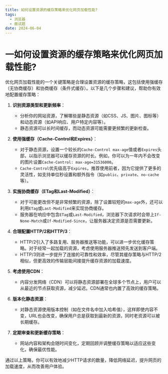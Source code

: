 ```yaml
---
title: 如何设置资源的缓存策略来优化网页加载性能?
tags:
  - 浏览器
  - 面试题
date: 2024-06-04
---
```

# 一如何设置资源的缓存策略来优化网页加载性能?

优化网页加载性能的一个关键策略是合理设置资源的缓存策略，这包括使用强缓存（无协商缓存）和协商缓存（条件式缓存）。以下是几个步骤和建议，帮助你有效地配置缓存策略：

1. **识别资源类型和更新频率**：
    
    - 分析你的网站资源，了解哪些是静态资源（如CSS、JS、图片、图标等）和动态资源（如API响应、用户特定内容等）。
    - 静态资源可以长时间缓存，而动态资源可能需要更频繁的更新检查。
2. **使用强缓存（Cache-Control和Expires）**：
    
    - 对于静态资源，设置一个较长的`Cache-Control max-age`值或者`Expires`头部，以指示浏览器可以缓存资源的时长。例如，你可以为一年内不会改变的图片设置`Cache-Control: max-age=31536000`。
    - `Cache-Control`优先级高于`Expires`，推荐使用前者，因为它提供了更多的灵活性，如支持单位秒设置和额外指令（如`public`、`private`、`no-cache`等）。
3. **实施协商缓存（ETag和Last-Modified）**：
    
    - 对于可能更改但不是非常频繁的资源，除了设置较短的`max-age`外，还可以利用`ETag`或`Last-Modified`来实现协商缓存。
    - 服务器在响应中包含`ETag`或`Last-Modified`，浏览器下次请求时会带上`If-None-Match`或`If-Modified-Since`，让服务器决定资源是否需要更新。
4. **合理配置HTTP/2和HTTP/3**：
    
    - HTTP/2引入了多路复用、服务器推送等功能，可以进一步优化缓存策略。对于经常一起加载的资源，考虑使用服务器推送预先发送到客户端。
    - HTTP/3则进一步提升了连接的可靠性和效率，尽管其缓存策略与HTTP/2相似，但更高效的传输层能间接提升缓存资源的加载速度。
5. **考虑使用CDN**：
    
    - 内容分发网络（CDN）可以将静态资源部署在全球多个节点上，用户可以从最近的节点获取资源，减少延迟。CDN通常也内置了高效的缓存策略。
6. **版本化静态资源**：
    
    - 对静态资源使用版本控制（如在文件名中加入哈希值），这样即使内容不变，URL也会改变，确保用户总是获取到最新的资源，同时老资源可以被长期缓存。
7. **定期审查和更新缓存策略**：
    
    - 网站内容和架构会随时间变化，定期回顾并调整缓存策略以适应这些变化，确保最优性能。

通过以上策略，你可以有效地减少HTTP请求的数量，降低网络延迟，提升网页的加载速度，从而改善用户体验。

